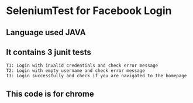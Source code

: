 # SeleniumTest for Facebook Login 
## Language used JAVA
## It contains 3 junit tests 
    T1: Login with invalid credentials and check error message
    T2: Login with empty username and check error message
    T3: Login successfully and check if you are navigated to the homepage
## This code is for chrome 

